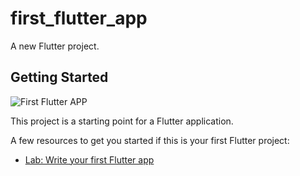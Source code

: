 # first_flutter_app

A new Flutter project.

## Getting Started

![First Flutter APP](https://user-images.githubusercontent.com/77213993/171315784-6517eef6-e7de-493f-9767-b96d499053f8.png)

This project is a starting point for a Flutter application.

A few resources to get you started if this is your first Flutter project:

- [Lab: Write your first Flutter app](https://docs.flutter.dev/get-started/codelab)

